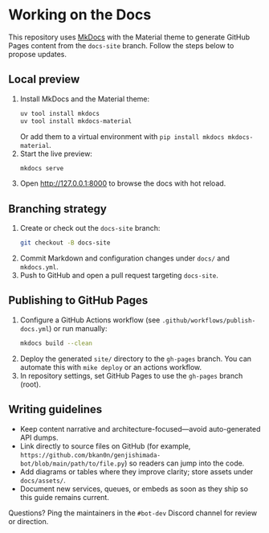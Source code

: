 # Working on the Docs

This repository uses [MkDocs](https://www.mkdocs.org/) with the Material theme to generate GitHub Pages content from the `docs-site` branch. Follow the steps below to propose updates.

## Local preview

1. Install MkDocs and the Material theme:
   ```bash
   uv tool install mkdocs
   uv tool install mkdocs-material
   ```
   Or add them to a virtual environment with `pip install mkdocs mkdocs-material`.
2. Start the live preview:
   ```bash
   mkdocs serve
   ```
3. Open <http://127.0.0.1:8000> to browse the docs with hot reload.

## Branching strategy

1. Create or check out the `docs-site` branch:
   ```bash
   git checkout -B docs-site
   ```
2. Commit Markdown and configuration changes under `docs/` and `mkdocs.yml`.
3. Push to GitHub and open a pull request targeting `docs-site`.

## Publishing to GitHub Pages

1. Configure a GitHub Actions workflow (see `.github/workflows/publish-docs.yml`) or run manually:
   ```bash
   mkdocs build --clean
   ```
2. Deploy the generated `site/` directory to the `gh-pages` branch. You can automate this with `mike deploy` or an actions workflow.
3. In repository settings, set GitHub Pages to use the `gh-pages` branch (root).

## Writing guidelines

- Keep content narrative and architecture-focused—avoid auto-generated API dumps.
- Link directly to source files on GitHub (for example, `https://github.com/bkan0n/genjishimada-bot/blob/main/path/to/file.py`) so readers can jump into the code.
- Add diagrams or tables where they improve clarity; store assets under `docs/assets/`.
- Document new services, queues, or embeds as soon as they ship so this guide remains current.

Questions? Ping the maintainers in the `#bot-dev` Discord channel for review or direction.
